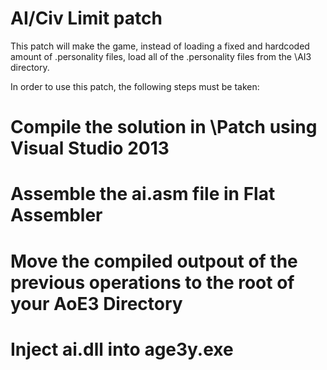 # AI/Civ Limit patch

This patch will make the game, instead of loading a fixed and hardcoded amount of .personality files, load all of the .personality files from the \AI3 directory.

In order to use this patch, the following steps must be taken:
# Compile the solution in \Patch using Visual Studio 2013
# Assemble the ai.asm file in Flat Assembler
# Move the compiled outpout of the previous operations to the root of your AoE3 Directory
# Inject ai.dll into age3y.exe